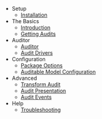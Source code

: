 - Setup
    - [Installation](/docs/{{version}}/installation)
- The Basics
    - [Introduction](/docs/{{version}}/introduction)
    - [Getting Audits](/docs/{{version}}/getting-audits)
- Auditor
    - [Auditor](/docs/{{version}}/auditor)
    - [Audit Drivers](/docs/{{version}}/audit-drivers)
- Configuration 
    - [Package Options](/docs/{{version}}/general-settings)
    - [Auditable Model Configuration](/docs/{{version}}/behavior-settings)
- Advanced
    - [Transform Audit](/docs/{{version}}/transform-audit)
    - [Audit Presentation](/docs/{{version}}/audit-presentation)
    - [Audit Events](/docs/{{version}}/events)
- Help
    - [Troubleshooting](troubleshooting.md)
